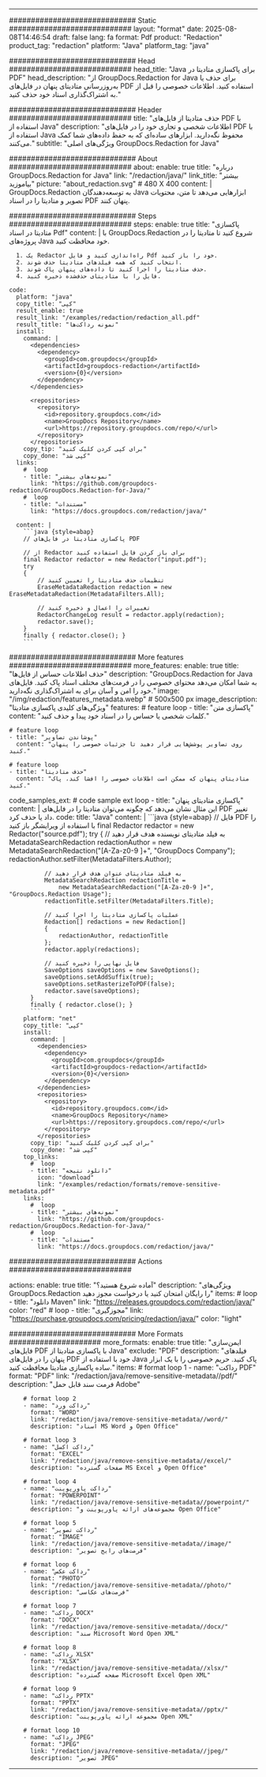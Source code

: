 
---
############################# Static ############################
layout: "format"
date:  2025-08-08T14:46:54
draft: false
lang: fa
format: Pdf
product: "Redaction"
product_tag: "redaction"
platform: "Java"
platform_tag: "java"

############################# Head ############################
head_title: "Java برای پاکسازی متادیتا در PDF"
head_description: "از GroupDocs.Redaction for Java برای حذف یا به‌روزرسانی متادیتای پنهان در فایل‌های PDF استفاده کنید. اطلاعات خصوصی را قبل از به اشتراک‌گذاری اسناد خود حذف کنید."

############################# Header ############################
title: "حذف متادیتا از فایل‌های PDF با استفاده از Java" 
description: "اطلاعات شخصی و تجاری خود را در فایل‌های PDF با استفاده از Java محفوظ نگه‌دارید. ابزارهای ساده‌ای که به حفظ داده‌های شما کمک می‌کنند."
subtitle: "ویژگی‌های اصلی GroupDocs.Redaction for Java" 

############################# About ############################
about:
    enable: true
    title: "درباره GroupDocs.Redaction for Java"
    link: "/redaction/java/"
    link_title: "بیشتر بیاموزید"
    picture: "about_redaction.svg" # 480 X 400
    content: |
       GroupDocs.Redaction به توسعه‌دهندگان Java ابزارهایی می‌دهد تا متن، محتویات تصویر و متادیتا را در اسناد PDF پنهان کنند.

############################# Steps ############################
steps:
    enable: true
    title: "پاکسازی متادیتا در اسناد Pdf"
    content: |
      با GroupDocs.Redaction شروع کنید تا متادیتا را در پروژه‌های Java خود محافظت کنید.
      
      1. یک Redactor راه‌اندازی کنید و فایل Pdf خود را باز کنید.
      2. انتخاب کنید که همه فیلدهای متادیتا حذف شوند.
      3. حذف متادیتا را اجرا کنید تا داده‌های پنهان پاک شوند.
      4. فایل را با متادیتای حذف‌شده ذخیره کنید.
   
    code:
      platform: "java"
      copy_title: "کپی"
      result_enable: true
      result_link: "/examples/redaction/redaction_all.pdf"
      result_title: "نمونه رداکت‌ها"
      install:
        command: |
          <dependencies>
            <dependency>
              <groupId>com.groupdocs</groupId>
              <artifactId>groupdocs-redaction</artifactId>
              <version>{0}</version>
            </dependency>
          </dependencies>

          <repositories>
            <repository>
              <id>repository.groupdocs.com</id>
              <name>GroupDocs Repository</name>
              <url>https://repository.groupdocs.com/repo/</url>
            </repository>
          </repositories>
        copy_tip: "برای کپی کردن کلیک کنید"
        copy_done: "کپی شد"
      links:
        #  loop
        - title: "نمونه‌های بیشتر"
          link: "https://github.com/groupdocs-redaction/GroupDocs.Redaction-for-Java/"
        #  loop
        - title: "مستندات"
          link: "https://docs.groupdocs.com/redaction/java/"
          
      content: |
        ```java {style=abap}
        // پاکسازی متادیتا در فایل‌های PDF

        // از Redactor برای باز کردن فایل استفاده کنید
        final Redactor redactor = new Redactor("input.pdf");
        try
        {
            // تنظیمات حذف متادیتا را تعیین کنید
            EraseMetadataRedaction redaction = new EraseMetadataRedaction(MetadataFilters.All);

            // تغییرات را اعمال و ذخیره کنید
            RedactorChangeLog result = redactor.apply(redaction);
            redactor.save();
        }
        finally { redactor.close(); }
        ```            


############################# More features ############################
more_features:
  enable: true
  title: "حذف اطلاعات حساس از فایل‌ها"
  description: "GroupDocs.Redaction for Java به شما امکان می‌دهد محتوای خصوصی را در فرمت‌های مختلف اسناد پاک کنید. فایل‌های خود را امن و آسان برای به اشتراک‌گذاری نگه‌دارید."
  image: "/img/redaction/features_metadata.webp" # 500x500 px
  image_description: "ویژگی‌های کلیدی پاکسازی متادیتا"
  features:
    # feature loop
    - title: "پاکسازی متن"
      content: "کلمات شخصی یا حساس را در اسناد خود پیدا و حذف کنید."

    # feature loop
    - title: "پوشاندن تصاویر"
      content: "روی تصاویر پوشش‌هایی قرار دهید تا جزئیات خصوصی را پنهان کنید."

    # feature loop
    - title: "حذف متادیتا"
      content: "متادیتای پنهان که ممکن است اطلاعات خصوصی را افشا کند، پاک کنید."
      
  code_samples_ext:
    # code sample ext loop
    - title: "پاکسازی متادیتای پنهان"
      content: |
        این مثال نشان می‌دهد که چگونه می‌توان متادیتا را در فایل‌های PDF تغییر داد یا حذف کرد.
      code:
        title: "Java"
        content: |
          ```java {style=abap}
          //  فایل PDF را با استفاده از ویرایشگر باز کنید
          final Redactor redactor = new Redactor("source.pdf");
          try
          {
              // به فیلد متادیتای نویسنده هدف قرار دهید
              MetadataSearchRedaction redactionAuthor = 
                  new MetadataSearchRedaction("[A-Za-z0-9 ]+", "GroupDocs Company");
              redactionAuthor.setFilter(MetadataFilters.Author);

              // به فیلد متادیتای عنوان هدف قرار دهید
              MetadataSearchRedaction redactionTitle = 
                  new MetadataSearchRedaction("[A-Za-z0-9 ]+", "GroupDocs.Redaction Usage");
              redactionTitle.setFilter(MetadataFilters.Title);

              // عملیات پاکسازی متادیتا را اجرا کنید
              Redaction[] redactions = new Redaction[]
              {
                  redactionAuthor, redactionTitle
              };
              redactor.apply(redactions);

              // فایل نهایی را ذخیره کنید
              SaveOptions saveOptions = new SaveOptions();
              saveOptions.setAddSuffix(true);
              saveOptions.setRasterizeToPDF(false);
              redactor.save(saveOptions);
          }
          finally { redactor.close(); }
          ```
        platform: "net"
        copy_title: "کپی"
        install:
          command: |
            <dependencies>
              <dependency>
                <groupId>com.groupdocs</groupId>
                <artifactId>groupdocs-redaction</artifactId>
                <version>{0}</version>
              </dependency>
            </dependencies>
            <repositories>
              <repository>
                <id>repository.groupdocs.com</id>
                <name>GroupDocs Repository</name>
                <url>https://repository.groupdocs.com/repo/</url>
              </repository>
            </repositories>
          copy_tip: "برای کپی کردن کلیک کنید"
          copy_done: "کپی شد"
        top_links:
          #  loop
          - title: "دانلود نتیجه"
            icon: "download"
            link: "/examples/redaction/formats/remove-sensitive-metadata.pdf"
        links:
          #  loop
          - title: "نمونه‌های بیشتر"
            link: "https://github.com/groupdocs-redaction/GroupDocs.Redaction-for-Java/"
          #  loop
          - title: "مستندات"
            link: "https://docs.groupdocs.com/redaction/java/"


############################# Actions ############################

actions:
  enable: true
  title: "آماده شروع هستید؟"
  description: "ویژگی‌های GroupDocs.Redaction را رایگان امتحان کنید یا درخواست مجوز دهید"
  items:
    #  loop
    - title: "دانلود Maven"
      link: "https://releases.groupdocs.com/redaction/java/"
      color: "red"
        #  loop
    - title: "مجوزگیری"
      link: "https://purchase.groupdocs.com/pricing/redaction/java/"
      color: "light"


############################# More Formats #####################
more_formats:
    enable: true
    title: "ایمن‌سازی فایل‌های PDF با پاکسازی متادیتا از Java"
    exclude: "PDF"
    description: "فیلدهای پنهان را در فایل‌های PDF خود با استفاده از Java پاک کنید. حریم خصوصی را با یک ابزار ساده پاکسازی متادیتا محافظت کنید."
    items: 
        # format loop 1
        - name: "رداکت PDF"
          format: "PDF"
          link: "/redaction/java/remove-sensitive-metadata//pdf/"
          description: "فرمت سند قابل حمل Adobe"

        # format loop 2
        - name: "رداکت ورد"
          format: "WORD"
          link: "/redaction/java/remove-sensitive-metadata//word/"
          description: "اسناد MS Word و Open Office"
          
        # format loop 3
        - name: "رداکت اکسل"
          format: "EXCEL"
          link: "/redaction/java/remove-sensitive-metadata//excel/"
          description: "صفحات گسترده MS Excel و Open Office"

        # format loop 4
        - name: "رداکت پاورپوینت"
          format: "POWERPOINT"
          link: "/redaction/java/remove-sensitive-metadata//powerpoint/"
          description: "مجموعه‌های ارائه پاورپوینت و Open Office"

        # format loop 5
        - name: "رداکت تصویر"
          format: "IMAGE"
          link: "/redaction/java/remove-sensitive-metadata//image/"
          description: "فرمت‌های رایج تصویر"

        # format loop 6
        - name: "رداکت عکس"
          format: "PHOTO"
          link: "/redaction/java/remove-sensitive-metadata//photo/"
          description: "فرمت‌های عکاسی"

        # format loop 7
        - name: "رداکت DOCX"
          format: "DOCX"
          link: "/redaction/java/remove-sensitive-metadata//docx/"
          description: "سند Microsoft Word Open XML"
          
        # format loop 8
        - name: "رداکت XLSX"
          format: "XLSX"
          link: "/redaction/java/remove-sensitive-metadata//xlsx/"
          description: "صفحه گسترده Microsoft Excel Open XML"
          
        # format loop 9
        - name: "رداکت PPTX"
          format: "PPTX"
          link: "/redaction/java/remove-sensitive-metadata//pptx/"
          description: "مجموعه ارائه پاورپوینت Open XML"

        # format loop 10
        - name: "رداکت JPEG"
          format: "JPEG"
          link: "/redaction/java/remove-sensitive-metadata//jpeg/"
          description: "تصویر JPEG"


---